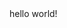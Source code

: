 <html>
  <head>
    <title>jianzhi.ren</title>
  </head>
  <body>
    hello world!
  </body>
</html>
